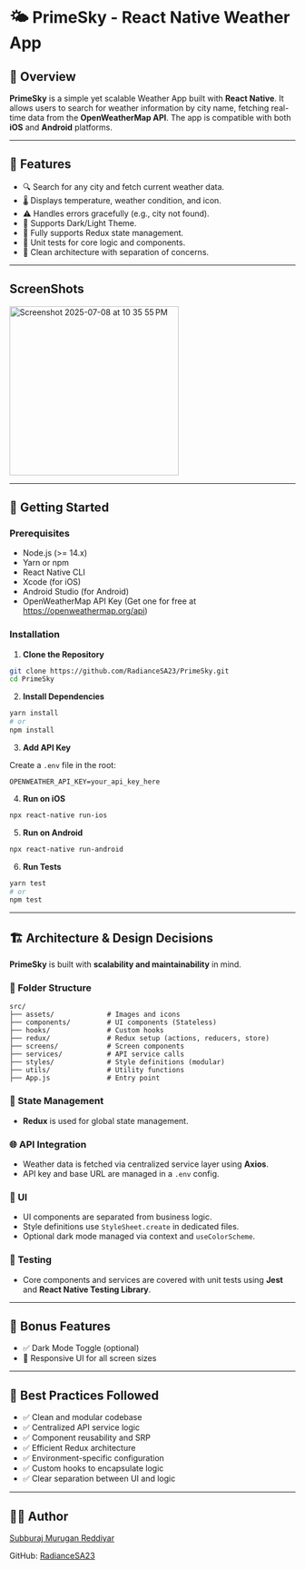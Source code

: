 # 🌤️ PrimeSky - React Native Weather App

## 📱 Overview

**PrimeSky** is a simple yet scalable Weather App built with **React Native**. It allows users to search for weather information by city name, fetching real-time data from the **OpenWeatherMap API**. The app is compatible with both **iOS** and **Android** platforms.

---

## 🎯 Features


- 🔍 Search for any city and fetch current weather data.
- 🌡️ Displays temperature, weather condition, and icon.
- ⚠️ Handles errors gracefully (e.g., city not found).
- 🌙 Supports Dark/Light Theme.
- 🔁 Fully supports Redux state management.
- 🧪 Unit tests for core logic and components.
- 📁 Clean architecture with separation of concerns.

---

## ScreenShots 

<img width="298" alt="Screenshot 2025-07-08 at 10 35 55 PM" src="https://github.com/user-attachments/assets/f8e279d2-7224-41fc-9a34-31e3ba5ce5b8" />

---

## 🚀 Getting Started

### Prerequisites

- Node.js (>= 14.x)
- Yarn or npm
- React Native CLI
- Xcode (for iOS)
- Android Studio (for Android)
- OpenWeatherMap API Key (Get one for free at https://openweathermap.org/api)

### Installation

1. **Clone the Repository**

```bash
git clone https://github.com/RadianceSA23/PrimeSky.git
cd PrimeSky
```

2. **Install Dependencies**

```bash
yarn install
# or
npm install
```

3. **Add API Key**

Create a `.env` file in the root:

```
OPENWEATHER_API_KEY=your_api_key_here
```

4. **Run on iOS**

```bash
npx react-native run-ios
```

5. **Run on Android**

```bash
npx react-native run-android
```

6. **Run Tests**

```bash
yarn test
# or
npm test
```

---

## 🏗️ Architecture & Design Decisions

**PrimeSky** is built with **scalability and maintainability** in mind.

### 📂 Folder Structure

```
src/
├── assets/             # Images and icons
├── components/         # UI components (Stateless)
├── hooks/              # Custom hooks
├── redux/              # Redux setup (actions, reducers, store)
├── screens/            # Screen components
├── services/           # API service calls
├── styles/             # Style definitions (modular)
├── utils/              # Utility functions
├── App.js              # Entry point
```

### 🧠 State Management

- **Redux** is used for global state management.


### 🌐 API Integration

- Weather data is fetched via centralized service layer using **Axios**.
- API key and base URL are managed in a `.env` config.

### 🎨 UI

- UI components are separated from business logic.
- Style definitions use `StyleSheet.create` in dedicated files.
- Optional dark mode managed via context and `useColorScheme`.

### 🧪 Testing

- Core components and services are covered with unit tests using **Jest** and **React Native Testing Library**.

---

## 🌌 Bonus Features

- ✅ Dark Mode Toggle (optional)
- 🧩 Responsive UI for all screen sizes

---

## 📌 Best Practices Followed

- ✅ Clean and modular codebase
- ✅ Centralized API service logic
- ✅ Component reusability and SRP
- ✅ Efficient Redux architecture
- ✅ Environment-specific configuration
- ✅ Custom hooks to encapsulate logic
- ✅ Clear separation between UI and logic

---

## 👨‍💻 Author

[Subburaj Murugan Reddiyar](subbulearningupgrade@gmail.com)

GitHub: [RadianceSA23](https://github.com/RadianceSA23)
